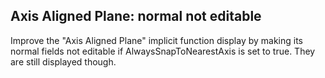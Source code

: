 ## Axis Aligned Plane: normal not editable

Improve the "Axis Aligned Plane" implicit function display by making
its normal fields not editable if AlwaysSnapToNearestAxis is set to
true. They are still displayed though.
